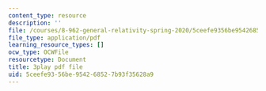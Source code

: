 ```yaml
---
content_type: resource
description: ''
file: /courses/8-962-general-relativity-spring-2020/5ceefe9356be954268527b93f35628a9_gnWKpHUj11w.pdf
file_type: application/pdf
learning_resource_types: []
ocw_type: OCWFile
resourcetype: Document
title: 3play pdf file
uid: 5ceefe93-56be-9542-6852-7b93f35628a9
---
```

